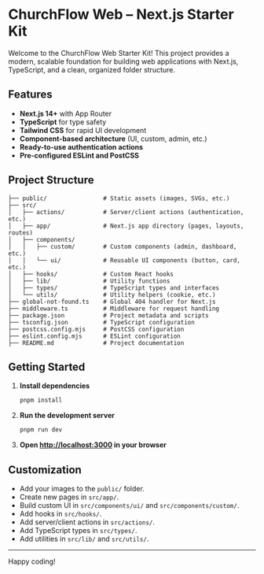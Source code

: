 # ChurchFlow Web – Next.js Starter Kit

Welcome to the ChurchFlow Web Starter Kit! This project provides a modern, scalable foundation for building web applications with Next.js, TypeScript, and a clean, organized folder structure.

## Features
- **Next.js 14+** with App Router
- **TypeScript** for type safety
- **Tailwind CSS** for rapid UI development
- **Component-based architecture** (UI, custom, admin, etc.)
- **Ready-to-use authentication actions**
- **Pre-configured ESLint and PostCSS**

## Project Structure

```
├── public/                # Static assets (images, SVGs, etc.)
├── src/
│   ├── actions/           # Server/client actions (authentication, etc.)
│   ├── app/               # Next.js app directory (pages, layouts, routes)
│   ├── components/
│   │   ├── custom/        # Custom components (admin, dashboard, etc.)
│   │   └── ui/            # Reusable UI components (button, card, etc.)
│   ├── hooks/             # Custom React hooks
│   ├── lib/               # Utility functions
│   ├── types/             # TypeScript types and interfaces
│   └── utils/             # Utility helpers (cookie, etc.)
├── global-not-found.ts    # Global 404 handler for Next.js
├── middleware.ts          # Middleware for request handling
├── package.json           # Project metadata and scripts
├── tsconfig.json          # TypeScript configuration
├── postcss.config.mjs     # PostCSS configuration
├── eslint.config.mjs      # ESLint configuration
├── README.md              # Project documentation
```

## Getting Started

1. **Install dependencies**
   ```sh
   pnpm install
   ```
2. **Run the development server**
   ```sh
   pnpm run dev
   ```
3. **Open [http://localhost:3000](http://localhost:3000) in your browser**


## Customization
- Add your images to the `public/` folder.
- Create new pages in `src/app/`.
- Build custom UI in `src/components/ui/` and `src/components/custom/`.
- Add hooks in `src/hooks/`.
- Add server/client actions in `src/actions/`.
- Add TypeScript types in `src/types/`.
- Add utilities in `src/lib/` and `src/utils/`.

---

Happy coding!
